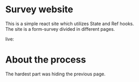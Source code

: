 # Survey website
This is a simple react site which utilizes State and Ref hooks.  
The site is a form-survey divided in different pages. 

live: 

# About the process
The hardest part was hiding the previous page. 


